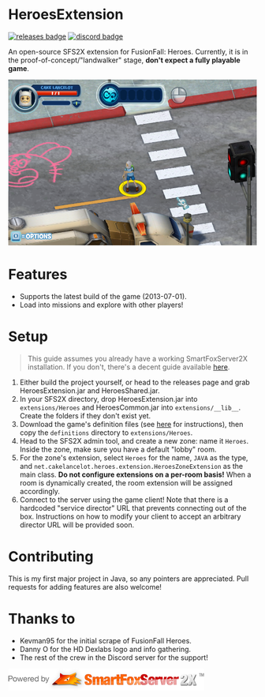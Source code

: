 # HeroesExtension
[![releases badge](https://img.shields.io/github/v/release/CakeLancelot/HeroesExtension)](https://www.github.com/CakeLancelot/HeroesExtension/releases)
[![discord badge](https://img.shields.io/discord/847806741295136789?color=687DC5&logo=discord)](https://discord.gg/PFVFQH9hrD)


An open-source SFS2X extension for FusionFall: Heroes.
Currently, it is in the proof-of-concept/"landwalker" stage, **don't expect a fully playable game**.

![screenshot](res/screenshot.png)

# Features
* Supports the latest build of the game (2013-07-01).
* Load into missions and explore with other players!

# Setup
> This guide assumes you already have a working SmartFoxServer2X installation.
> If you don't, there's a decent guide available [here](http://docs2x.smartfoxserver.com/GettingStarted/installation).
1. Either build the project yourself, or head to the releases page and grab HeroesExtension.jar and HeroesShared.jar.
2. In your SFS2X directory, drop HeroesExtension.jar into `extensions/Heroes` and HeroesCommon.jar into `extensions/__lib__`. Create the folders if they don't exist yet.
3. Download the game's definition files (see [here](definitions/README.md) for instructions), then copy the `definitions` directory to `extensions/Heroes`. 
4. Head to the SFS2X admin tool, and create a new zone: name it `Heroes`. Inside the zone, make sure you have a default "lobby" room.
5. For the zone's extension, select `Heroes` for the name, `JAVA` as the type, and `net.cakelancelot.heroes.extension.HeroesZoneExtension` as the main class. **Do not configure extensions on a per-room basis!** When a room is dynamically created, the room extension will be assigned accordingly.
6. Connect to the server using the game client! Note that there is a hardcoded "service director" URL that prevents connecting out of the box. Instructions on how to modify your client to accept an arbitrary director URL will be provided soon.

# Contributing
This is my first major project in Java, so any pointers are appreciated. 
Pull requests for adding features are also welcome!

# Thanks to
* Kevman95 for the initial scrape of FusionFall Heroes.
* Danny O for the HD Dexlabs logo and info gathering.
* The rest of the crew in the Discord server for the support!

![SFS2X Logo](res/sfs2xlogo.png)